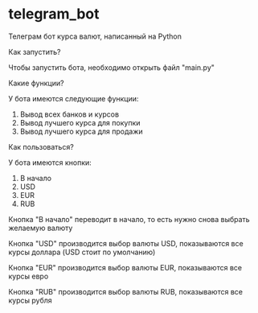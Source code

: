 # telegram_bot
Телеграм бот курса валют, написанный на Python

Как запустить?

Чтобы запустить бота, необходимо открыть файл "main.py"

Какие функции?

У бота имеются следующие функции:
1) Вывод всех банков и курсов
2) Вывод лучшего курса для покупки
3) Вывод лучшего курса для продажи

Как пользоваться?

У бота имеются кнопки: 
1) В начало
2) USD
3) EUR
4) RUB

Кнопка "В начало" переводит в начало, то есть нужно снова выбрать желаемую валюту

Кнопка "USD" производится выбор валюты USD, показываются все курсы доллара (USD стоит по умолчанию)

Кнопка "EUR" производится выбор валюты EUR, показываются все курсы евро

Кнопка "RUB" производится выбор валюты RUB, показываются все курсы рубля
